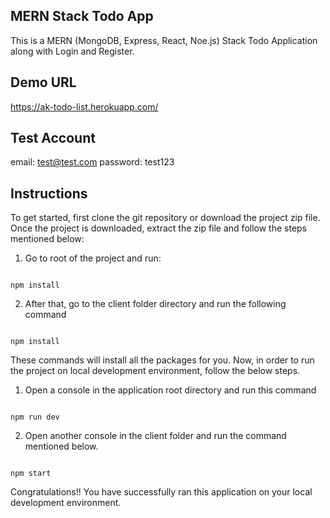 ## MERN Stack Todo App

This is a MERN (MongoDB, Express, React, Noe.js) Stack Todo Application along with Login and Register.

## Demo URL

https://ak-todo-list.herokuapp.com/

## Test Account

email: test@test.com
password: test123

## Instructions

To get started, first clone the git repository or download the project zip file. Once the project is downloaded, extract the zip file and follow the steps mentioned below:

1. Go to root of the project and run: 

```

npm install

```

2. After that, go to the client folder directory and run the following command

```

npm install

```

These commands will install all the packages for you. Now, in order to run the project on local development environment, follow the below steps.

1. Open a console in the application root directory and run this command

```

npm run dev

```

2. Open another console in the client folder and run the command mentioned below.

```

npm start

```

Congratulations!! You have successfully ran this application on your local development environment.
